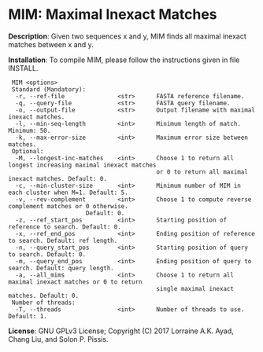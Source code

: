 MIM: Maximal Inexact Matches
===

<b>Description</b>: Given two sequences x and y, MIM finds all maximal inexact matches between
x and y.

<b>Installation</b>: To compile MIM, please follow the instructions given in file INSTALL.
```
 MIM <options>
 Standard (Mandatory):
  -r, --ref-file               <str>      FASTA reference filename.
  -q, --query-file             <str>      FASTA query filename.
  -o, --output-file            <str>      Output filename with maximal inexact matches.
  -l, --min-seq-length         <int>      Minimum length of match. Minimum: 50.
  -k, --max-error-size         <int>      Maximum error size between matches.
 Optional:
  -M, --longest-inc-matches    <int>      Choose 1 to return all longest increasing maximal inexact matches
                                          or 0 to return all maximal inexact matches. Default: 0.
  -c, --min-cluster-size       <int>      Minimum number of MIM in each cluster when M=1. Default: 5.
  -v, --rev-complement         <int>      Choose 1 to compute reverse complement matches or 0 otherwise. 
					  Default: 0.
  -z, --ref_start_pos          <int>      Starting position of reference to search. Default: 0.
  -x, --ref_end_pos            <int>      Ending position of reference to search. Default: ref length.
  -n, --query_start_pos        <int>      Starting position of query to search. Default: 0.
  -m, --query_end_pos          <int>      Ending position of query to search. Default: query length.
  -a, --all_mims               <int>      Choose 1 to return all maximal inexact matches or 0 to return
                                          single maximal inexact matches. Default: 0.
 Number of threads: 
  -T, --threads                <int>      Number of threads to use. Default: 1.
```

<b>License</b>: GNU GPLv3 License; Copyright (C) 2017 Lorraine A.K. Ayad, Chang Liu, and Solon P. Pissis.

